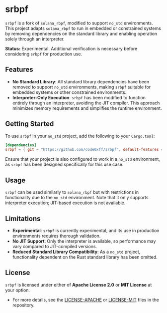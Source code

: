 # srbpf

`srbpf` is a fork of `solana_rbpf`, modified to support `no_std` environments. This project adapts `solana_rbpf` to run in embedded or constrained systems by removing dependencies on the standard library and enabling operation solely through an interpreter.

**Status:** Experimental. Additional verification is necessary before considering `srbpf` for production use.

## Features

- **No Standard Library**: All standard library dependencies have been removed to support `no_std` environments, making `srbpf` suitable for embedded systems or other constrained environments.
- **Interpreter-Only Execution**: `srbpf` has been modified to function entirely through an interpreter, avoiding the JIT compiler. This approach minimizes memory requirements and simplifies the runtime environment.
  
## Getting Started

To use `srbpf` in your `no_std` project, add the following to your `Cargo.toml`:

```toml
[dependencies]
srbpf = { git = "https://github.com/code0xff/srbpf", default-features = false }
```

Ensure that your project is also configured to work in a `no_std` environment, as `srbpf` has been designed specifically for this use case.

## Usage

`srbpf` can be used similarly to `solana_rbpf` but with restrictions in functionality due to the `no_std` environment. Note that it only supports interpreter execution; JIT-based execution is not available.

## Limitations

- **Experimental**: `srbpf` is currently experimental, and its use in production environments requires thorough validation.
- **No JIT Support**: Only the interpreter is available, so performance may vary compared to JIT-compiled versions.
- **Reduced Standard Library Compatibility**: As a `no_std` project, functionality dependent on the Rust standard library has been omitted.

## License

`srbpf` is licensed under either of **Apache License 2.0** or **MIT License** at your option.

- For more details, see the [LICENSE-APACHE](./LICENSE-APACHE) or [LICENSE-MIT](./LICENSE-MIT) files in the repository.
